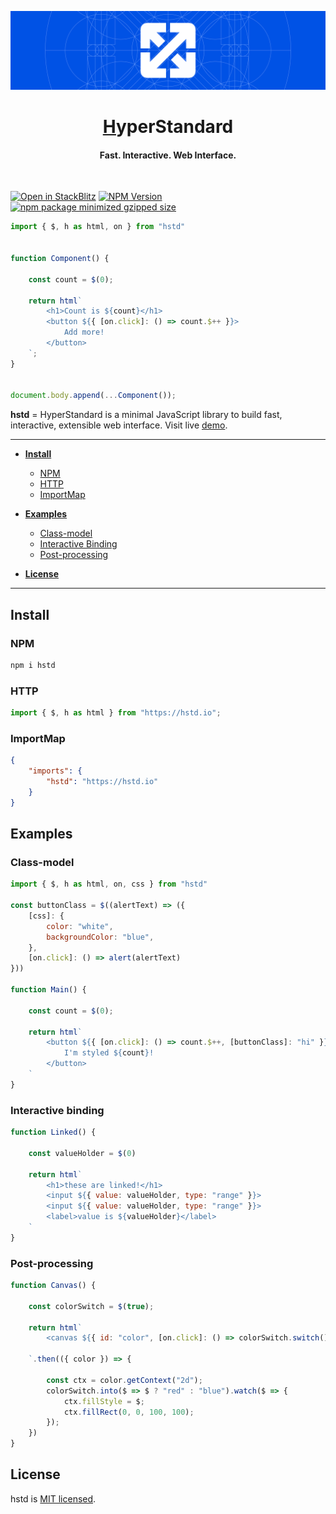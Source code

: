 ![HyperStandard Main Image](./docs/resources/hstd-readme-header.svg)
<h1 align="center"><a href="https://hstd.io">H</a>yperStandard</h3>
<h4 align="center">Fast. Interactive. Web Interface.</h4>
<br>

[![Open in StackBlitz](https://developer.stackblitz.com/img/open_in_stackblitz_small.svg)](https://stackblitz.com/edit/vitejs-vite-vcga6uwx?file=main.js)
[![NPM Version](https://img.shields.io/npm/v/hstd?logo=npm&color=%23CC3534)](https://www.npmjs.com/package/hstd)
[![npm package minimized gzipped size](https://img.shields.io/bundlejs/size/hstd?logo=stackblitz)](https://bundlephobia.com/package/hstd)
```javascript
import { $, h as html, on } from "hstd"


function Component() {

    const count = $(0);

    return html`
        <h1>Count is ${count}</h1>
        <button ${{ [on.click]: () => count.$++ }}>
            Add more!
        </button>
    `;
}


document.body.append(...Component());
```

**hstd** = HyperStandard is a minimal JavaScript library to build fast, interactive, extensible web interface.
Visit live [demo](https://stackblitz.com/edit/web-platform-wikgugv3?devToolsHeight=33&file=src%2FApp.js).

---
- **[Install](#install)**
    + [NPM](#npm)
    + [HTTP](#http)
    + [ImportMap](#importmap)

- **[Examples](#examples)**
    + [Class-model](#class-model)
    + [Interactive Binding](#Interactive-binding)
    + [Post-processing](#post-processing)

- **[License](#license)**

---

## Install

### NPM
```sh
npm i hstd
```

### HTTP
```javascript
import { $, h as html } from "https://hstd.io";
```

### ImportMap
```json
{
    "imports": {
        "hstd": "https://hstd.io"
    }
}
```

## Examples

### Class-model
```javascript
import { $, h as html, on, css } from "hstd"

const buttonClass = $((alertText) => ({
    [css]: {
        color: "white",
        backgroundColor: "blue",
    },
    [on.click]: () => alert(alertText)
}))

function Main() {

    const count = $(0);

    return html`
        <button ${{ [on.click]: () => count.$++, [buttonClass]: "hi" }}>
            I'm styled ${count}!
        </button>
    `
}
```

### Interactive binding
```javascript
function Linked() {

    const valueHolder = $(0)

    return html`
        <h1>these are linked!</h1>
        <input ${{ value: valueHolder, type: "range" }}>
        <input ${{ value: valueHolder, type: "range" }}>
        <label>value is ${valueHolder}</label>
    `
}
```

### Post-processing
```javascript
function Canvas() {

    const colorSwitch = $(true);

    return html`
        <canvas ${{ id: "color", [on.click]: () => colorSwitch.switch() }}></canvas>

    `.then(({ color }) => {

        const ctx = color.getContext("2d");
        colorSwitch.into($ => $ ? "red" : "blue").watch($ => {
            ctx.fillStyle = $;
            ctx.fillRect(0, 0, 100, 100);
        });
    })
}
```

## License

hstd is [MIT licensed](LICENSE).
